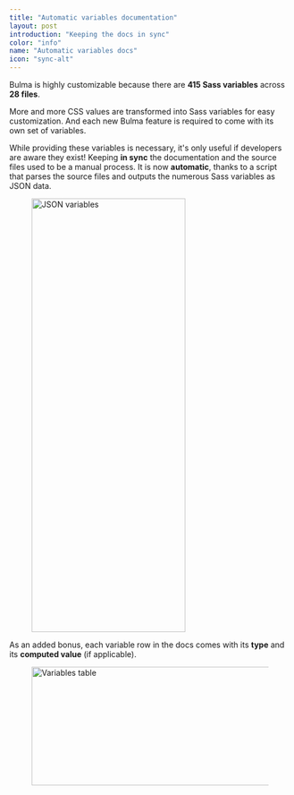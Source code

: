 ```yaml
---
title: "Automatic variables documentation"
layout: post
introduction: "Keeping the docs in sync"
color: "info"
name: "Automatic variables docs"
icon: "sync-alt"
---
```


Bulma is highly customizable because there are **415 Sass variables** across **28 files**.

More and more CSS values are transformed into Sass variables for easy customization. And each new Bulma feature is required to come with its own set of variables.

While providing these variables is necessary, it's only useful if developers are aware they exist! Keeping **in sync** the documentation and the source files used to be a manual process. It is now **automatic**, thanks to a script that parses the source files and outputs the numerous Sass variables as JSON data.

<figure>
  <img src="/images/blog/variables/json.png" alt="JSON variables" width="275" height="775">
</figure>

As an added bonus, each variable row in the docs comes with its **type** and its **computed value** (if applicable).

<figure>
  <img src="/images/blog/variables/variables-table.png" alt="Variables table" width="597" height="212">
</figure>
